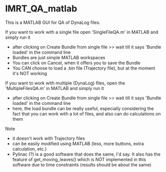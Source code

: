 # IMRT_QA_matlab

This is a MATLAB GUI for QA of DynaLog files.

If you want to work with a single file open 'SingleFileQA.m' in MATLAB and simply run it
- after clicking on Create Bundle from single file >> wait till it says 'Bundle loaded' in the command line
- Bundles are just simple MATLAB workspaces
- You can click on Cancel, when it offers you to save the Bundle
- You CAN choose to load a .bin file (Trajectory file), but at the moment it's NOT working

If you want to work with multiple (DynaLog) files, open the 'MultipleFilesQA.m' in MATLAB and simply run it
- after clicking on Create Bundle from single file >> wait till it says 'Bundle loaded' in the command line
- here, the load bundle can be really useful, especially considering the fact that you can work with a lot of files,
and also can do calculations on them



Note
- it doesn't work with Trajectory files
- can be easily modified using MATLAB (less, more buttons, extra calculation, etc.)
- Pylinac (?) is a good software that does the same, I'd say. It also has the feature of get_moving_leaves()
which is NOT implemented in this software due to time constraints (results should be about the same) 




